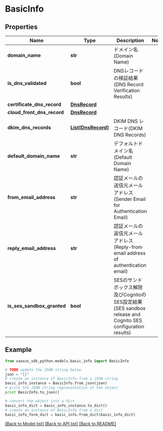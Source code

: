 # BasicInfo


## Properties
Name | Type | Description | Notes
------------ | ------------- | ------------- | -------------
**domain_name** | **str** | ドメイン名(Domain Name) | 
**is_dns_validated** | **bool** | DNSレコードの検証結果(DNS Record Verification Results) | 
**certificate_dns_record** | [**DnsRecord**](DnsRecord.md) |  | 
**cloud_front_dns_record** | [**DnsRecord**](DnsRecord.md) |  | 
**dkim_dns_records** | [**List[DnsRecord]**](DnsRecord.md) | DKIM DNS レコード(DKIM DNS Records) | 
**default_domain_name** | **str** | デフォルトドメイン名(Default Domain Name) | 
**from_email_address** | **str** | 認証メールの送信元メールアドレス(Sender Email for Authentication Email) | 
**reply_email_address** | **str** | 認証メールの返信元メールアドレス(Reply-from email address of authentication email) | 
**is_ses_sandbox_granted** | **bool** | SESのサンドボックス解除及びCognitoのSES設定結果(SES sandbox release and Cognito SES configuration results) | 

## Example

```python
from saasus_sdk_python.models.basic_info import BasicInfo

# TODO update the JSON string below
json = "{}"
# create an instance of BasicInfo from a JSON string
basic_info_instance = BasicInfo.from_json(json)
# print the JSON string representation of the object
print BasicInfo.to_json()

# convert the object into a dict
basic_info_dict = basic_info_instance.to_dict()
# create an instance of BasicInfo from a dict
basic_info_form_dict = basic_info.from_dict(basic_info_dict)
```
[[Back to Model list]](../README.md#documentation-for-models) [[Back to API list]](../README.md#documentation-for-api-endpoints) [[Back to README]](../README.md)


